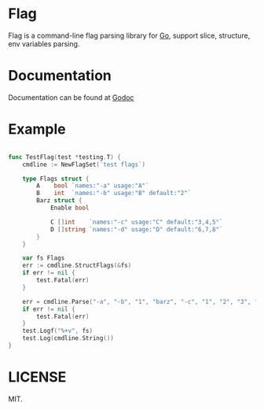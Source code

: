 # Flag

Flag is a command-line flag parsing library for [Go](https://golang.org), support slice, structure, env variables parsing.

# Documentation
Documentation can be found at [Godoc](https://godoc.org/github.com/cosiner/flag)

# Example
```Go

func TestFlag(test *testing.T) {
	cmdline := NewFlagSet(`test flags`)

	type Flags struct {
		A    bool `names:"-a" usage:"A"`
		B    int  `names:"-b" usage:"B" default:"2"`
		Barz struct {
			Enable bool

			C []int    `names:"-c" usage:"C" default:"3,4,5"`
			D []string `names:"-d" usage:"D" default:"6,7,8"`
		}
	}

	var fs Flags
	err := cmdline.StructFlags(&fs)
	if err != nil {
		test.Fatal(err)
	}

	err = cmdline.Parse("-a", "-b", "1", "barz", "-c", "1", "2", "3", "-d", "a", "b", "c", "--help")
	if err != nil {
		test.Fatal(err)
	}
	test.Logf("%+v", fs)
	test.Log(cmdline.String())
}
```

# LICENSE
MIT.
